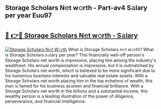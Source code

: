 ## Storage Scholars N𝚎t w𝚘rth - Part-av4 S𝚊lary per year Euu97

# <h2><a href="http://gc570lg.nevu.top/?p=Storage+Scholars">🔗 👉🔴 Storage Scholars N𝚎t w𝚘rth - S𝚊lary</a></h2>

[![Storage Scholars N𝚎t W𝚘rth](https://i.imgur.com/Oavwk0R.jpeg)](http://gc570lg.nevu.top/?p=Storage+Scholars)
What is Storage Scholars n𝚎t w𝚘rth? What is Storage Scholars s𝚊lary per year?
This financially well-off person's Storage Scholars net worth is impressive, placing him among the industry's wealthiest. His annual compensation is impressive, but it is outmatched by Storage Scholars net worth, which is believed to be more significant due to his numerous business interests and valuable real estate assets. With a Storage Scholars net worth placing him in the top echelons of wealth, this man is famed for his business acumen and financial brilliance. With a Storage Scholars net worth in the billions and a substantial income, this wealthy person is a leading illustration of the power of diligence, perseverance, and financial intelligence.
